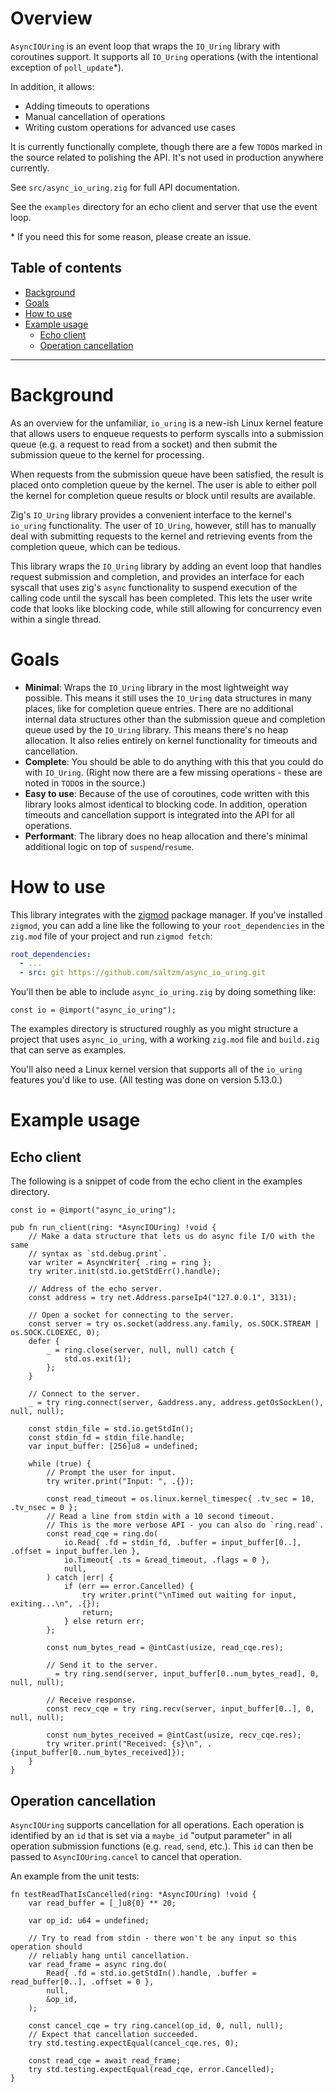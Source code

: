 
# Overview

`AsyncIOUring` is an event loop that wraps the `IO_Uring` library with coroutines
support. It supports all `IO_Uring` operations (with the intentional exception
of `poll_update`\*). 

In addition, it allows:
* Adding timeouts to operations
* Manual cancellation of operations
* Writing custom operations for advanced use cases

It is currently functionally complete, though there are a few `TODO`s marked in
the source related to polishing the API. It's not used in production anywhere currently.

See `src/async_io_uring.zig` for full API documentation.

See the `examples` directory for an echo client and server that use the event loop.

\* If you need this for some reason, please create an issue.

## Table of contents
* [Background](#background)
* [Goals](#goals)
* [How to use](#how-to-use)
* [Example usage](#example-usage)
    * [Echo client](#echo-client)
    * [Operation cancellation](#operation-cancellation)

---
# Background

As an overview for the unfamiliar, `io_uring` is a new-ish Linux kernel feature 
that allows users to enqueue requests to perform syscalls into a submission
queue (e.g. a request to read from a socket) and then submit the submission
queue to the kernel for processing.

When requests from the submission queue have been satisfied, the result is
placed onto completion queue by the kernel. The user is able to either poll
the kernel for completion queue results or block until results are
available.

Zig's `IO_Uring` library provides a convenient interface to the kernel's
`io_uring` functionality. The user of `IO_Uring`, however, still has to manually
deal with submitting requests to the kernel and retrieving events from the
completion queue, which can be tedious.

This library wraps the `IO_Uring` library by adding an event loop that handles
request submission and completion, and provides an interface for each syscall
that uses zig's `async` functionality to suspend execution of the calling code
until the syscall has been completed. This lets the user write code that looks
like blocking code, while still allowing for concurrency even within a single
thread.

# Goals

* **Minimal**: Wraps the `IO_Uring` library in the most lightweight way
  possible. This means it still uses the `IO_Uring` data structures in many
  places, like for completion queue entries. There are no additional internal
  data structures other than the submission queue and completion queue used by
  the `IO_Uring` library. This means there's no heap allocation. It also relies
  entirely on kernel functionality for timeouts and cancellation.
* **Complete**: You should be able to do anything with this that you could do
  with `IO_Uring`. (Right now there are a few missing operations - these are
  noted in `TODO`s in the source.)
* **Easy to use**: Because of the use of coroutines, code written with this
  library looks almost identical to blocking code. In addition, operation
  timeouts and cancellation support is integrated into the API for all operations.
* **Performant**: The library does no heap allocation and there's minimal
  additional logic on top of `suspend`/`resume`.

# How to use 

This library integrates with the [zigmod](https://github.com/nektro/zigmod)
package manager. If you've installed `zigmod`, you can add a line like the
following to your `root_dependencies` in the `zig.mod` file of your project 
and run `zigmod fetch`:
```yml
root_dependencies:
  - ...
  - src: git https://github.com/saltzm/async_io_uring.git
```

You'll then be able to include `async_io_uring.zig` by doing something like:
```zig
const io = @import("async_io_uring");
```

The examples directory is structured roughly as you might structure a project
that uses `async_io_uring`, with a working `zig.mod` file and `build.zig` that
can serve as examples.

You'll also need a Linux kernel version that supports all of the `io_uring`
features you'd like to use. (All testing was done on version 5.13.0.)

# Example usage

## Echo client

The following is a snippet of code from the echo client in the examples
directory.

```zig
const io = @import("async_io_uring");

pub fn run_client(ring: *AsyncIOUring) !void {
    // Make a data structure that lets us do async file I/O with the same
    // syntax as `std.debug.print`.
    var writer = AsyncWriter{ .ring = ring };
    try writer.init(std.io.getStdErr().handle);

    // Address of the echo server.
    const address = try net.Address.parseIp4("127.0.0.1", 3131);

    // Open a socket for connecting to the server.
    const server = try os.socket(address.any.family, os.SOCK.STREAM | os.SOCK.CLOEXEC, 0);
    defer {
        _ = ring.close(server, null, null) catch {
            std.os.exit(1);
        };
    }

    // Connect to the server.
    _ = try ring.connect(server, &address.any, address.getOsSockLen(), null, null);

    const stdin_file = std.io.getStdIn();
    const stdin_fd = stdin_file.handle;
    var input_buffer: [256]u8 = undefined;

    while (true) {
        // Prompt the user for input.
        try writer.print("Input: ", .{});

        const read_timeout = os.linux.kernel_timespec{ .tv_sec = 10, .tv_nsec = 0 };
        // Read a line from stdin with a 10 second timeout.
        // This is the more verbose API - you can also do `ring.read`.
        const read_cqe = ring.do(
            io.Read{ .fd = stdin_fd, .buffer = input_buffer[0..], .offset = input_buffer.len },
            io.Timeout{ .ts = &read_timeout, .flags = 0 },
            null,
        ) catch |err| {
            if (err == error.Cancelled) {
                try writer.print("\nTimed out waiting for input, exiting...\n", .{});
                return;
            } else return err;
        };

        const num_bytes_read = @intCast(usize, read_cqe.res);

        // Send it to the server.
        _ = try ring.send(server, input_buffer[0..num_bytes_read], 0, null, null);

        // Receive response.
        const recv_cqe = try ring.recv(server, input_buffer[0..], 0, null, null);

        const num_bytes_received = @intCast(usize, recv_cqe.res);
        try writer.print("Received: {s}\n", .{input_buffer[0..num_bytes_received]});
    }
}
```

## Operation cancellation

`AsyncIOUring` supports cancellation for all operations. Each operation is 
identified by an `id` that is set via a `maybe_id` "output parameter" in all
operation submission functions (e.g. `read`, `send`, etc.). This `id` can then
be passed to `AsyncIOUring.cancel` to cancel that operation.

An example from the unit tests:

```zig
fn testReadThatIsCancelled(ring: *AsyncIOUring) !void {
    var read_buffer = [_]u8{0} ** 20;

    var op_id: u64 = undefined;

    // Try to read from stdin - there won't be any input so this operation should
    // reliably hang until cancellation.
    var read_frame = async ring.do(
        Read{ .fd = std.io.getStdIn().handle, .buffer = read_buffer[0..], .offset = 0 },
        null,
        &op_id,
    );

    const cancel_cqe = try ring.cancel(op_id, 0, null, null);
    // Expect that cancellation succeeded.
    try std.testing.expectEqual(cancel_cqe.res, 0);

    const read_cqe = await read_frame;
    try std.testing.expectEqual(read_cqe, error.Cancelled);
}
```

